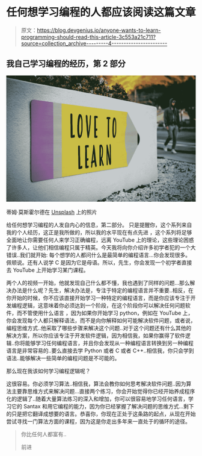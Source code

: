 # 任何想学习编程的人都应该阅读这篇文章

> 原文：<https://blog.devgenius.io/anyone-wants-to-learn-programming-should-read-this-article-3c553a21c711?source=collection_archive---------4----------------------->

## 我自己学习编程的经历，第 2 部分

![](img/9c01ec4725be5a0062659d4a2d11b0a9.png)

蒂姆·莫斯霍尔德在 [Unsplash](https://unsplash.com?utm_source=medium&utm_medium=referral) 上的照片

给任何想学习编程的人发自内心的信息，第二部分。
只是提醒你，这个系列来自我的个人经历，这正是我所做的，所以我的水平现在有点先进
，这个系列将足够全面地让你需要任何人来学习正确编程，远离 YouTube 上的理论，这些理论困惑了许多人，让他们相信编程只属于精英。今天我将向你介绍许多初学者犯的一个大错误..我们就开始:
每个想学的人都问什么是最简单的编程语言...你会发现很多。佩顿说。还有人说学 C 是因为它是母语。所以，先生，你会发现一个初学者直接去 YouTube 上开始学习某门课程。

两个人的视频一开始，他就发现自己什么都不懂，我也遇到了同样的问题…那么解决办法是什么呢？先生，解决办法是，专注于特定的编程语言并不重要..相反，在你开始的时候，你不应该直接开始学习一种特定的编程语言，而是你应该专注于开发编程逻辑，这意味着你必须达到一个阶段，在这个阶段你可以解决任何问题软件，而不管使用什么语言
，因为如果你开始学习 python，例如在 YouTube 上，你会发现每个人都只解释语法，而不是向你解释如何可能解决软件问题，或者说，编程思维方式..他采取了哪些步骤来解决这个问题..对于这个问题还有什么其他的解决方案，所以你应该专注于开发软件逻辑，因为相信我，如果你赢得了软件逻辑..你将能够学习任何编程语言，并且你会发现从一种编程语言转换到另一种编程语言是非常容易的..要么直接去学 Python 或者 C 或者 C++..相信我，你只会学到语法..能够解决一些简单的编程问题是不可能的。

那么现在我该如何学习编程逻辑呢？

这很容易。你必须学习算法..相信我，算法会教你如何思考解决软件问题..因为算法主要靠思维方式来解决问题...直接两个练习，你会开始觉得你已经开始养成程序化的逻辑了..随着大量算法练习的深入和增加，你可以很容易地学习任何语言，学习它的 Santax 和用它编程的能力，因为你已经掌握了解决问题的思维方式...剩下的只是把它翻译成想要的语言。恭喜你，你现在正处于这条路的起点，从现在开始尝试寻找一门算法方面的课程，因为这是你走出多年来一直处于的循环的途径。

> 你比任何人都富有..
> 
> 前进